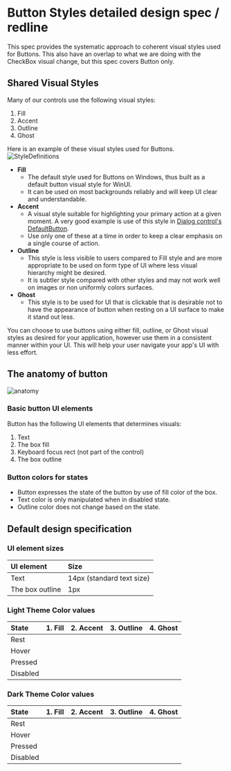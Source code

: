 # Button Styles detailed design spec / redline
This spec provides the systematic approach to coherent visual styles used for Buttons. This also have an overlap to what we are doing with the CheckBox visual change, but this spec covers Button only.

## Shared Visual Styles
Many of our controls use the following visual styles:
1. Fill
2. Accent
3. Outline
4. Ghost

Here is an example of these visual styles used for Buttons. 
![StyleDefinitions](https://github.com/microsoft/microsoft-ui-xaml-specs/blob/user/chigy/ButtonStyles/active/ButtonStyles/Images/StyleDefinitions.png)



* **Fill**
    *  The default style used for Buttons on Windows, thus built as a default button visual style for WinUI. 
    *  It can be used on most backgrounds reliably and will keep UI clear and understandable.
* **Accent**
    * A visual style suitable for highlighting your primary action at a given moment. A very good example is use of this style in [Dialog control's DefaultButton](https://docs.microsoft.com/en-us/windows/uwp/design/controls-and-patterns/dialogs-and-flyouts/dialogs#defaultbutton). 
    * Use only one of these at a time in order to keep a clear emphasis on a single course of action.
* **Outline**
    * This style is less visible to users compared to Fill style and are more appropriate to be used on form type of UI where less visual hierarchy might be desired.
    * It is subtler style compared with other styles and may not work well on images or non uniformly colors surfaces.
* **Ghost**
   * This style is to be used for UI that is clickable that is desirable not to have the appearance of button when resting on a UI surface to make it stand out less.
   
You can choose to use buttons using either fill, outline, or Ghost visual styles as desired for your application, however use them in a consistent manner within your UI. This will help your user navigate your app's UI with less effort.

## The anatomy of button
![anatomy](https://github.com/microsoft/microsoft-ui-xaml-specs/blob/user/chigy/ButtonStyles/active/ButtonStyles/Images/Anatomy.png)

### Basic button UI elements
Button has the following UI elements that determines visuals:
1. Text
2. The box fill
3. Keyboard focus rect (not part of the control)
4. The box outline

### Button colors for states
* Button expresses the state of the button by use of fill color of the box.
* Text color is only manipulated when in disabled state.
* Outline color does not change based on the state.

## Default design specification
### UI element sizes

| UI element | Size | 
| :---------- | :------- |
| Text | 14px (standard text size) |
| The box outline | 1px |


### Light Theme Color values

| State | 1. Fill | 2. Accent | 3. Outline | 4. Ghost |
| :---------- | :------- | :------- | :------- | :------- |
| Rest |  |  |  |  |
| Hover |  |  |  |  |
| Pressed |  |  |  |  |
| Disabled |  |  |  |  |

### Dark Theme Color values

| State | 1. Fill | 2. Accent | 3. Outline | 4. Ghost |
| :---------- | :------- | :------- | :------- | :------- |
| Rest |  |  |  |  |
| Hover |  |  |  |  |
| Pressed |  |  |  |  |
| Disabled |  |  |  |  |


